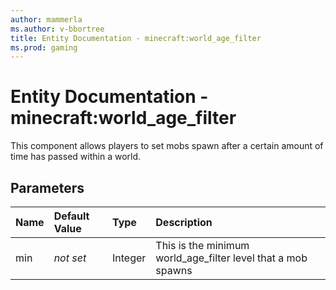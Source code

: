 ```yaml
---
author: mammerla
ms.author: v-bbortree
title: Entity Documentation - minecraft:world_age_filter
ms.prod: gaming
---
```


# Entity Documentation - minecraft:world_age_filter

This component allows players to set mobs spawn after a certain amount of time has passed within a world.

## Parameters

|Name |Default Value|Type |Description |
|:-----------|:-----------|:-----------|:-----------|
| min | *not set* |Integer | This is the minimum world_age_filter level that a mob spawns |
